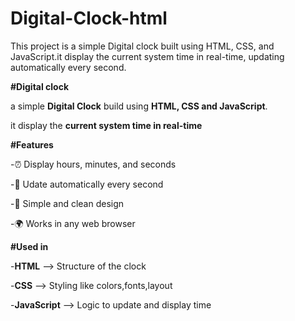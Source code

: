 # Digital-Clock-html
This project is a simple Digital clock built using HTML, CSS, and JavaScript.it display the current system time in real-time, updating automatically every second.

**#Digital clock**

a simple **Digital Clock** build using **HTML, CSS and JavaScript**.

it display the **current system time in real-time**

**#Features**

-⏰ Display hours, minutes, and seconds

-🔄️ Udate automatically every second

-🎨 Simple and clean design

-🌍 Works in any web browser

**#Used in**

-**HTML** --> Structure of the clock

-**CSS** --> Styling like colors,fonts,layout

-**JavaScript** --> Logic to update and display time


